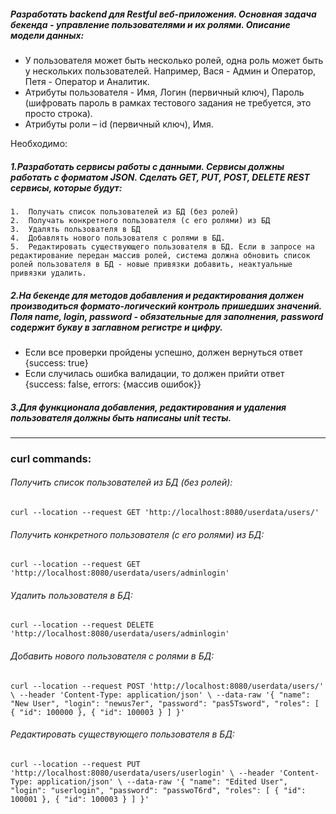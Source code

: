 ##### Разработать backend для Restful веб-приложения. Основная задача бекенда - управление пользователями и их ролями. Описание модели данных:  

 * У пользователя может быть несколько ролей, одна роль может быть у нескольких пользователей. Например, Вася - Админ и Оператор, Петя - Оператор и Аналитик. 
 * Атрибуты пользователя - Имя, Логин (первичный ключ), Пароль (шифровать пароль в рамках тестового задания не требуется, это просто строка). 
 * Атрибуты роли – id (первичный ключ), Имя. 

Необходимо: 

##### 1.Разработать сервисы работы с данными. Сервисы должны работать с форматом JSON. Сделать GET, PUT, POST, DELETE REST сервисы, которые будут:

    1.	Получать список пользователей из БД (без ролей)
    2.	Получать конкретного пользователя (с его ролями) из БД
    3.	Удалять пользователя в БД
    4.	Добавлять нового пользователя с ролями в БД. 
    5.	Редактировать существующего пользователя в БД. Если в запросе на редактирование передан массив ролей, система должна обновить список ролей пользователя в БД - новые привязки добавить, неактуальные привязки удалить.

##### 2.На бекенде для методов добавления и редактирования должен производиться формато-логический контроль пришедших значений. Поля name, login, password - обязательные для заполнения, password содержит букву в заглавном регистре и цифру.

*	Если все проверки пройдены успешно, должен вернуться ответ {success: true}
*	Если случилась ошибка валидации, то должен прийти ответ {success: false, errors: {массив ошибок}}

##### 3.Для функционала добавления, редактирования и удаления пользователя должны быть написаны unit тесты. 

-----------------------------

### curl commands:

###### Получить список пользователей из БД (без ролей):

`curl --location --request GET 'http://localhost:8080/userdata/users/'`

###### Получить конкретного пользователя (с его ролями) из БД:

`curl --location --request GET 'http://localhost:8080/userdata/users/adminlogin'`

###### Удалить пользователя в БД:

`curl --location --request DELETE 'http://localhost:8080/userdata/users/adminlogin'`

###### Добавить нового пользователя с ролями в БД:

`curl --location --request POST 'http://localhost:8080/userdata/users/' \
--header 'Content-Type: application/json' \
--data-raw '{
    "name": "New User",
    "login": "newus7er",
    "password": "pas5Tsword",
    "roles": [
        {
            "id": 100000
        },
        {
            "id": 100003
        }
    ]
}'`

###### Редактировать существующего пользователя в БД:

`curl --location --request PUT 'http://localhost:8080/userdata/users/userlogin' \
--header 'Content-Type: application/json' \
--data-raw '{
    "name": "Edited User",
    "login": "userlogin",
    "password": "passwoT6rd",
    "roles": [
        {
            "id": 100001
        },
        {
            "id": 100003
        }
    ]
}'`